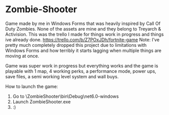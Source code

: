 # Zombie-Shooter

Game made by me in Windows Forms that was heavily inspired by Call Of Duty Zombies. None of the assets are mine and they belong to Treyarch & Activision.
This was the trello I made for things work in progress and things ive already done.
https://trello.com/b/Z7POxJDh/fortnite-game
Note: I've pretty much completely dropped this project due to limitations with Windows Forms and how terribly it starts lagging when multiple things are moving at once.

Game was super work in progress but everything works and the game is playable with 1 map, 4 working perks, a performance mode, power ups, save files, a semi working level system and wall buys.

How to launch the game:
1. Go to \ZombieShooter\bin\Debug\net6.0-windows
2. Launch ZombieShooter.exe
3. :)
